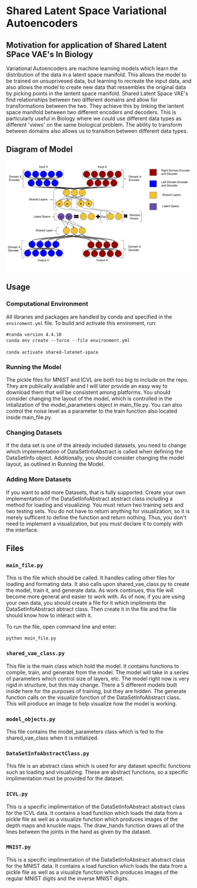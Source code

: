 # Shared Latent Space Variational Autoencoders

## Motivation for application of Shared Latent SPace VAE's In Biology

Variational Autoencoders are machine learning models which learn the distribution of the data in a latent space manifold.
This allows the model to be trained on unsuprivesed data, but learning to recreate the input data, and also allows the model to
create new data that ressembles the original data by picking points in the lantent space manifold.
Shared Latent Space VAE's find relationships between two different domains and allow for transformations between the two.
They achieve this by linking the lantent space manifold between two different encoders and decoders.
This is particularly useful in Biology where we could use different data types as different 'views'
on the same biological problem.
The ability to transform between domains also allows us to transition between different data types.

## Diagram of Model
![Alt text](Shared_Latent_Space_VAE.png)

## Usage

### Computational Environment

All libraries and packages are handled by conda and specified in the `enviroment.yml` file.
To build and activate this enviroment, run:
```
#conda version 4.4.10
conda env create --force --file environment.yml

conda activate shared-latenet-space
```

### Running the Model

The pickle files for MNIST and ICVL are both too big to include on the repo.
They are publically available and I will later provide an easy way to download them that will be consistent among platforms.
You should consider changing the layout of the model, which is controlled in the intialization of the model_parameters object in main_file.py.
You can also control the noise level as a parameter to the train function also located inside main_file.py.

### Changing Datasets

If the data set is one of the already included datasets, you need to change which implementation of DataSetInfoAbstract is called when defining the DataSetInfo object.
Additionally, you should consider changing the model layout, as outlined in Running the Model.

### Adding More Datasets

If you want to add more Datasets, that is fully supported.
Create your own implementation of the DataSetInfoAbstract abstract class including a method for loading and visualizing.
You must return two training sets and two testing sets.
You do not have to return anything for visualization, so it is merely sufficent to define the function and return nothing.
Thus, you don't need to implement a visualization, but you must declare it to comply with the interface. 

## Files

### `main_file.py`

This is the file which should be called.
It handles calling other files for loading and formating data.
It also calls upon shared_vae_class.py to create the model, train it, and generate data.
As work continues, this file will become more general and easier to work with.
As of now, if you are using your own data, you should create a file for it which impliments the DataSetInfoAbstract abtract class.
Then create it in the file and the file should know how to interact with it.

To run the file, open command line and enter:
```
python main_file.py
```

### `shared_vae_class.py`

This file is the main class which hold the model.
It contains functions to compile, train, and generate from the model.
The model will take in a series of parameters which control size of layers, etc.
The model right now is very rigid in structure, but this may change.
There a 5 different models built inside here for the purposes of training, but they are hidden.
The generate function calls on the visualize function of the DataSetInfoAbstract class.
This will produce an image to help visualize how the model is working.

### `model_objects.py`

This file contains the model_parameters class which is fed to the shared_vae_class when it is initialized.

### `DataSetInfoAbstractClass.py`

This file is an abstract class which is used for any dataset specific functions such as loading and visualizing.
These are abstract functions, so a specific implimentation must be provided for the dataset.

### `ICVL.py`

This is a specific implimentation of the DataSetInfoAbstract abstract class for the ICVL data.
It contains a load function which loads the data from a pickle file as well as a visualize function which produces images of the depth maps and knuckle maps.
The draw_hands function draws all of the lines between the joints in the hand as given by the dataset. 

### `MNIST.py`

This is a specific implimentation of the DataSetInfoAbstract abstract class for the MNIST data.
It contains a load function which loads the data from a pickle file as well as a visualize function which produces images of the regular MNIST digits and the inverse MNIST digits.